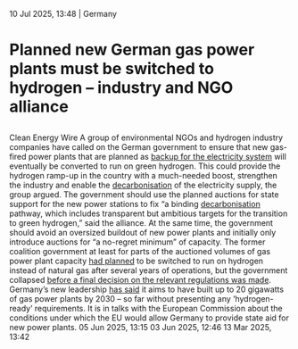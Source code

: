 10 Jul 2025, 13:48
| 
Germany
# Planned new German gas power plants must be switched to hydrogen – industry and NGO alliance
## 
Clean Energy Wire
A group of environmental NGOs and hydrogen industry companies have called on the German government to ensure that new gas-fired power plants that are planned as [backup for the electricity system](https://www.cleanenergywire.org/news/vote25-next-german-govt-must-tap-renewables-potential-dunkelflaute-backup-capacities-bee) will eventually be converted to run on green hydrogen. This could provide the hydrogen ramp-up in the country with a much-needed boost, strengthen the industry and enable the [decarbonisation](https://www.cleanenergywire.org/glossary/letter_d#decarbonisation) of the electricity supply, the group argued.
The government should use the planned auctions for state support for the new power stations to fix “a binding [decarbonisation](https://www.cleanenergywire.org/glossary/letter_d#decarbonisation) pathway, which includes transparent but ambitious targets for the transition to green hydrogen,” said the alliance. At the same time, the government should avoid an oversized buildout of new power plants and initially only introduce auctions for “a no-regret minimum” of capacity.
The former coalition government at least for parts of the auctioned volumes of gas power plant capacity [had planned](https://www.cleanenergywire.org/news/german-govt-hold-first-tender-h2-ready-gas-plants-early-2025) to be switched to run on hydrogen instead of natural gas after several years of operations, but the government collapsed [before a final decision on the relevant regulations was made](https://www.cleanenergywire.org/news/delay-gas-power-plant-buildout-could-lead-new-short-term-power-price-spikes-germany-media). Germany’s new leadership [has said](https://www.cleanenergywire.org/news/germany-aims-gas-power-plant-auctions-year-end) it aims to have built up to 20 gigawatts of gas power plants by 2030 – so far without presenting any ‘hydrogen-ready’ requirements. It is in talks with the European Commission about the conditions under which the EU would allow Germany to provide state aid for new power plants.
05 Jun 2025, 13:15
03 Jun 2025, 12:46
13 Mar 2025, 13:42